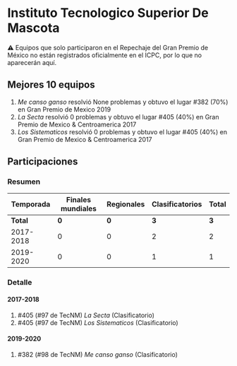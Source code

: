 # Instituto Tecnologico Superior De Mascota

:warning: Equipos que solo participaron en el Repechaje del Gran Premio de México no están registrados oficialmente en el ICPC, por lo que no aparecerán aquí.

## Mejores 10 equipos

1. _Me canso ganso_ resolvió None problemas y obtuvo el lugar #382 (70%) en Gran Premio de Mexico 2019
1. _La Secta_ resolvió 0 problemas y obtuvo el lugar #405 (40%) en Gran Premio de Mexico & Centroamerica 2017
1. _Los Sistematicos_ resolvió 0 problemas y obtuvo el lugar #405 (40%) en Gran Premio de Mexico & Centroamerica 2017

## Participaciones

### Resumen

| Temporada | Finales mundiales | Regionales | Clasificatorios | Total |
| --- | --- | --- | --- | --- |
| **Total** | **0** | **0** | **3** | **3** |
| 2017-2018 | 0 | 0 | 2 | 2 |
| 2019-2020 | 0 | 0 | 1 | 1 |

### Detalle

#### 2017-2018

1. #405 (#97 de TecNM) _La Secta_ (Clasificatorio)
1. #405 (#97 de TecNM) _Los Sistematicos_ (Clasificatorio)

#### 2019-2020

1. #382 (#98 de TecNM) _Me canso ganso_ (Clasificatorio)




